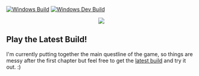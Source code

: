 [![Windows Build](https://github.com/TheHumanBuilders/journey/actions/workflows/build_win.yml/badge.svg?branch=master)](https://github.com/TheHumanBuilders/journey/actions/workflows/build_win.yml) [![Windows Dev Build](https://github.com/TheHumanBuilders/journey/actions/workflows/build_win_dev.yml/badge.svg?branch=master)](https://github.com/TheHumanBuilders/journey/actions/workflows/build_win_dev.yml)

<p align="center">
  <img align="center" src="./ReadmeImages/title.png" />
</p>

## Play the Latest Build!
I'm currently putting together the main questline of the game, so things are messy after the first chapter but feel free to
get the [latest build](https://github.com/TheHumanBuilders/journey_of_the_return) and try it
out. :)

